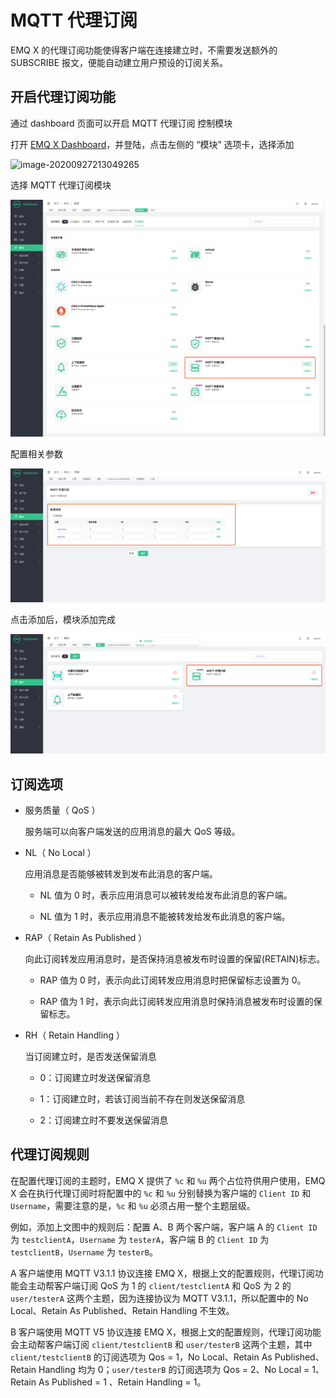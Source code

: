 # MQTT 代理订阅

EMQ X 的代理订阅功能使得客户端在连接建立时，不需要发送额外的 SUBSCRIBE 报文，便能自动建立用户预设的订阅关系。

## 开启代理订阅功能

通过 dashboard 页面可以开启 MQTT 代理订阅 控制模块

打开 [EMQ X Dashboard](http://127.0.0.1:18083/)，并登陆，点击左侧的 “模块” 选项卡，选择添加

![image-20200927213049265](./assets/modules.png)

选择 MQTT 代理订阅模块

![image-20200927213049265](./assets/mod_subscriptions_1.png)

配置相关参数

![image-20200927213049265](./assets/mod_subscriptions_2.png)

点击添加后，模块添加完成

![image-20200927213049265](./assets/mod_subscriptions_3.png)

## 订阅选项

+   服务质量（ QoS ）

    服务端可以向客户端发送的应用消息的最大 QoS 等级。

+   NL（ No Local ）

    应用消息是否能够被转发到发布此消息的客户端。

    - NL 值为 0 时，表示应用消息可以被转发给发布此消息的客户端。

    - NL 值为 1 时，表示应用消息不能被转发给发布此消息的客户端。

+   RAP（ Retain As Published ）

    向此订阅转发应用消息时，是否保持消息被发布时设置的保留(RETAIN)标志。

    - RAP 值为 0 时，表示向此订阅转发应用消息时把保留标志设置为 0。

    - RAP 值为 1 时，表示向此订阅转发应用消息时保持消息被发布时设置的保留标志。

+   RH（ Retain Handling ）

    当订阅建立时，是否发送保留消息

    - 0：订阅建立时发送保留消息

    - 1：订阅建立时，若该订阅当前不存在则发送保留消息

    - 2：订阅建立时不要发送保留消息

## 代理订阅规则

在配置代理订阅的主题时，EMQ X 提供了 `%c` 和 `%u` 两个占位符供用户使用，EMQ X 会在执行代理订阅时将配置中的 `%c` 和 `%u` 分别替换为客户端的 `Client ID` 和 `Username`，需要注意的是，`%c` 和 `%u` 必须占用一整个主题层级。

例如，添加上文图中的规则后：配置 A、B 两个客户端，客户端 A 的 `Client ID` 为 `testclientA`，`Username` 为 `testerA`，客户端 B 的 `Client ID` 为 `testclientB`，`Username` 为 `testerB`。

A 客户端使用 MQTT V3.1.1 协议连接 EMQ X，根据上文的配置规则，代理订阅功能会主动帮客户端订阅 QoS 为 1 的 `client/testclientA` 和 QoS 为 2 的 `user/testerA` 这两个主题，因为连接协议为 MQTT V3.1.1，所以配置中的 No Local、Retain As Published、Retain Handling 不生效。

B 客户端使用 MQTT V5 协议连接 EMQ X，根据上文的配置规则，代理订阅功能会主动帮客户端订阅 `client/testclientB` 和 `user/testerB` 这两个主题，其中 `client/testclientB` 的订阅选项为 Qos = 1，No Local、Retain As Published、Retain Handling 均为 0；`user/testerB` 的订阅选项为 Qos = 2、No Local = 1、Retain As Published = 1 、Retain Handling = 1。